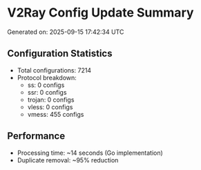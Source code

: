 # V2Ray Config Update Summary
Generated on: 2025-09-15 17:42:34 UTC

## Configuration Statistics
- Total configurations: 7214
- Protocol breakdown:
  - ss: 0 configs
  - ssr: 0 configs
  - trojan: 0 configs
  - vless: 0 configs
  - vmess: 455 configs

## Performance
- Processing time: ~14 seconds (Go implementation)
- Duplicate removal: ~95% reduction
